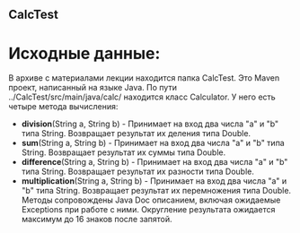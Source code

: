 ## CalcTest
# Исходные данные: 
В архиве с материалами лекции находится папка CalcTest. Это Maven проект, написанный на языке Java. По пути ../CalcTest/src/main/java/calc/ находится класс Calculator. У него есть четыре метода вычисления:
- **division**(String a, String b) - Принимает на вход два числа "a" и "b" типа String. Возвращает результат их деления типа Double. 
- **sum**(String a, String b) - Принимает на вход два числа "a" и "b" типа String. Возвращает результат их суммы типа Double. 
- **difference**(String a, String b) - Принимает на вход два числа "a" и "b" типа String. Возвращает результат их разности типа Double. 
- **multiplication**(String a, String b) - Принимает на вход два числа "a" и "b" типа String. Возвращает результат их перемножения типа Double. 
Методы сопровождены Java Doc описанием, включая ожидаемые Exceptions при работе с ними.
Округление результата ожидается максимум до 16 знаков после запятой.
